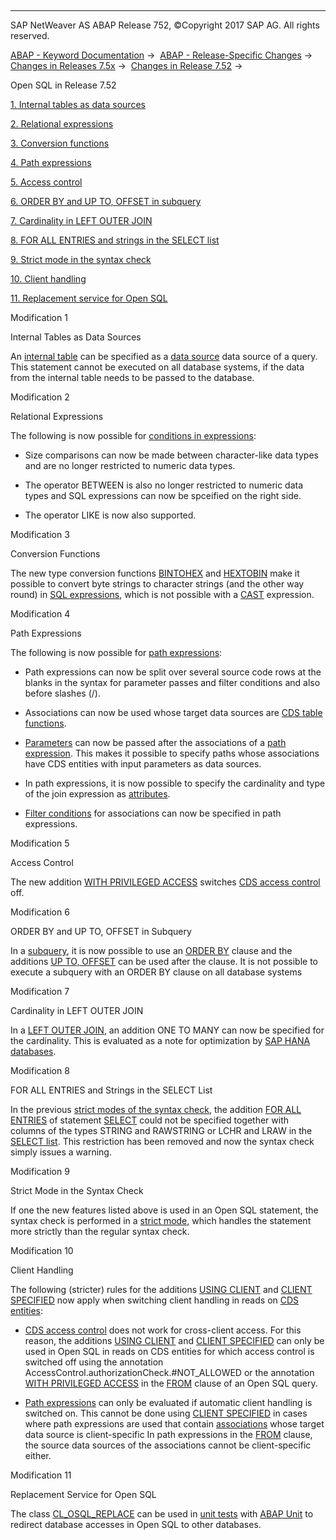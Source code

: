   

* * *

SAP NetWeaver AS ABAP Release 752, ©Copyright 2017 SAP AG. All rights reserved.

[ABAP - Keyword Documentation](javascript:call_link\('abenabap.htm'\)) →  [ABAP - Release-Specific Changes](javascript:call_link\('abennews.htm'\)) →  [Changes in Releases 7.5x](javascript:call_link\('abennews-75.htm'\)) →  [Changes in Release 7.52](javascript:call_link\('abennews-752.htm'\)) → 

Open SQL in Release 7.52

[1\. Internal tables as data sources](#!ABAP_MODIFICATION_1@1@)

[2\. Relational expressions](#!ABAP_MODIFICATION_2@2@)

[3\. Conversion functions](#!ABAP_MODIFICATION_3@3@)

[4\. Path expressions](#!ABAP_MODIFICATION_4@4@)

[5\. Access control](#!ABAP_MODIFICATION_5@5@)

[6\. ORDER BY and UP TO, OFFSET in subquery](#!ABAP_MODIFICATION_6@6@)

[7\. Cardinality in LEFT OUTER JOIN](#!ABAP_MODIFICATION_7@7@)

[8\. FOR ALL ENTRIES and strings in the SELECT list](#!ABAP_MODIFICATION_8@8@)

[9\. Strict mode in the syntax check](#!ABAP_MODIFICATION_9@9@)

[10\. Client handling](#!ABAP_MODIFICATION_10@10@)

[11\. Replacement service for Open SQL](#!ABAP_MODIFICATION_11@11@)

Modification 1

Internal Tables as Data Sources

An [internal table](javascript:call_link\('abapselect_itab.htm'\)) can be specified as a [data source](javascript:call_link\('abapselect_data_source.htm'\)) data source of a query. This statement cannot be executed on all database systems, if the data from the internal table needs to be passed to the database.

Modification 2

Relational Expressions

The following is now possible for [conditions in expressions](javascript:call_link\('abenosql_expr_logexp.htm'\)):

-   Size comparisons can now be made between character-like data types and are no longer restricted to numeric data types.
    
-   The operator BETWEEN is also no longer restricted to numeric data types and SQL expressions can now be spceified on the right side.
    
-   The operator LIKE is now also supported.
    

Modification 3

Conversion Functions

The new type conversion functions [BINTOHEX](javascript:call_link\('abensql_type_conv_func.htm'\)) and [HEXTOBIN](javascript:call_link\('abensql_type_conv_func.htm'\)) make it possible to convert byte strings to character strings (and the other way round) in [SQL expressions](javascript:call_link\('abapsql_expr.htm'\)), which is not possible with a [CAST](javascript:call_link\('abensql_cast.htm'\)) expression.

Modification 4

Path Expressions

The following is now possible for [path expressions](javascript:call_link\('abenopen_sql_path.htm'\)):

-   Path expressions can now be split over several source code rows at the blanks in the syntax for parameter passes and filter conditions and also before slashes (/).
    
-   Associations can now be used whose target data sources are [CDS table functions](javascript:call_link\('abencds_table_function_glosry.htm'\) "Glossary Entry").
    
-   [Parameters](javascript:call_link\('abenopen_sql_parameters.htm'\)) can now be passed after the associations of a [path expression](javascript:call_link\('abenopen_sql_path.htm'\)). This makes it possible to specify paths whose associations have CDS entities with input parameters as data sources.
    
-   In path expressions, it is now possible to specify the cardinality and type of the join expression as [attributes](javascript:call_link\('abenopen_sql_path_filter.htm'\)).
    
-   [Filter conditions](javascript:call_link\('abenopen_sql_path_filter.htm'\)) for associations can now be specified in path expressions.
    

Modification 5

Access Control

The new addition [WITH PRIVILEGED ACCESS](javascript:call_link\('abapselect_data_source.htm'\)) switches [CDS access control](javascript:call_link\('abencds_access_control_glosry.htm'\) "Glossary Entry") off.

Modification 6

ORDER BY and UP TO, OFFSET in Subquery

In a [subquery](javascript:call_link\('abensubquery_glosry.htm'\) "Glossary Entry"), it is now possible to use an [ORDER BY](javascript:call_link\('abaporderby_clause.htm'\)) clause and the additions [UP TO, OFFSET](javascript:call_link\('abapselect_up_to_offset.htm'\)) can be used after the clause. It is not possible to execute a subquery with an ORDER BY clause on all database systems

Modification 7

Cardinality in LEFT OUTER JOIN

In a [LEFT OUTER JOIN](javascript:call_link\('abapselect_join.htm'\)), an addition ONE TO MANY can now be specified for the cardinality. This is evaluated as a note for optimization by [SAP HANA databases](javascript:call_link\('abenhana_database_glosry.htm'\) "Glossary Entry").

Modification 8

FOR ALL ENTRIES and Strings in the SELECT List

In the previous [strict modes of the syntax check](javascript:call_link\('abenopensql_strict_modes.htm'\)), the addition [FOR ALL ENTRIES](javascript:call_link\('abenwhere_logexp_itab.htm'\)) of statement [SELECT](javascript:call_link\('abapselect.htm'\)) could not be specified together with columns of the types STRING and RAWSTRING or LCHR and LRAW in the [SELECT list](javascript:call_link\('abapselect_list.htm'\)). This restriction has been removed and now the syntax check simply issues a warning.

Modification 9

Strict Mode in the Syntax Check

If one the new features listed above is used in an Open SQL statement, the syntax check is performed in a [strict mode](javascript:call_link\('abenopensql_strict_mode_752.htm'\)), which handles the statement more strictly than the regular syntax check.

Modification 10

Client Handling

The following (stricter) rules for the additions [USING CLIENT](javascript:call_link\('abapselect_client.htm'\)) and [CLIENT SPECIFIED](javascript:call_link\('abapselect_client.htm'\)) now apply when switching client handling in reads on [CDS entities](javascript:call_link\('abencds_entity_glosry.htm'\) "Glossary Entry"):

-   [CDS access control](javascript:call_link\('abencds_access_control_glosry.htm'\) "Glossary Entry") does not work for cross-client access. For this reason, the additions [USING CLIENT](javascript:call_link\('abapselect_client.htm'\)) and [CLIENT SPECIFIED](javascript:call_link\('abapselect_client.htm'\)) can only be used in Open SQL in reads on CDS entities for which access control is switched off using the annotation AccessControl.authorizationCheck.#NOT\_ALLOWED or the annotation [WITH PRIVILEGED ACCESS](javascript:call_link\('abapselect_data_source.htm'\)) in the [FROM](javascript:call_link\('abapfrom_clause.htm'\)) clause of an Open SQL query.
    
-   [Path expressions](javascript:call_link\('abenopen_sql_path.htm'\)) can only be evaluated if automatic client handling is switched on. This cannot be done using [CLIENT SPECIFIED](javascript:call_link\('abapselect_client.htm'\)) in cases where path expressions are used that contain [associations](javascript:call_link\('abencds_f1_association.htm'\)) whose target data source is client-specific In path expressions in the [FROM](javascript:call_link\('abapfrom_clause.htm'\)) clause, the source data sources of the associations cannot be client-specific either.
    

Modification 11

Replacement Service for Open SQL

The class [CL\_OSQL\_REPLACE](javascript:call_link\('abencl_osql_replace.htm'\)) can be used in [unit tests](javascript:call_link\('abenunit_test_glosry.htm'\) "Glossary Entry") with [ABAP Unit](javascript:call_link\('abenabap_unit_glosry.htm'\) "Glossary Entry") to redirect database accesses in Open SQL to other databases.